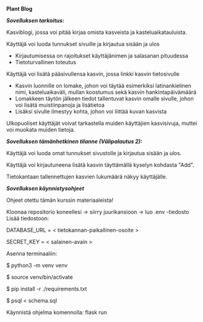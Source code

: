 **Plant Blog**

***Sovelluksen tarkoitus:***

Kasviblogi, jossa voi pitää kirjaa omista kasveista ja kasteluaikatauluista.

Käyttäjä voi luoda tunnukset sivuille ja kirjautua sisään ja ulos
- Kirjautumisessa on rajoitukset käyttäjänimen ja salasanan pituudessa
- Tietoturvallinen toteutus

Käyttäjä voi lisätä pääsivullensa kasvin, jossa linkki kasvin tietosivulle
- Kasvin luonnille on lomake, johon voi täytää esimerkiksi latinankielinen nimi, kasteluaikaväli, mullan koostumus sekä kasvin hankintapäivämäärä
- Lomakkeen täytön jälkeen tiedot tallentuvat kasvin omalle sivulle, johon voi lisätä muistiinpanoja ja lisätietoa
- Lisäksi sivulle ilmestyy kohta, johon voi liittää kuvan kasvista

Ulkopuoliset käyttäjät voivat tarkastella muiden käyttäjien kasvisivuja, muttei voi muokata muiden tietoja. 

***Sovelluksen tämänhetkinen tilanne (Välipalautus 2):***

Käyttäjä voi luoda omat tunnukset sivustolle ja kirjautua sisään ja ulos.

Käyttäjä voi kirjautuneena lisätä kasvin täyttämällä kyselyn kohdasta "Add".

Tietokantaan tallennettujen kasvien lukumäärä näkyy käyttäjälle. 

***Sovelluksen käynnistysohjeet***

Ohjeet otettu tämän kurssin materiaaleista!

Kloonaa repositorio koneellesi -> siirry juurikansioon -> luo .env -tiedosto
Lisää tiedostoon:

DATABASE_URL = < tietokannan-paikallinen-osoite >

SECRET_KEY = < salainen-avain >

Asenna terminaaliin:

$ python3 -m venv venv

$ source venv/bin/activate

$ pip install -r ./requirements.txt

$ psql < schema.sql

Käynnistä ohjelma komennolla: flask run
 
